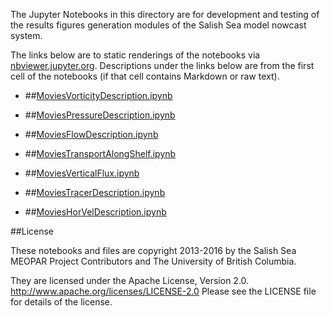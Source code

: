 The Jupyter Notebooks in this directory are for development and testing of
the results figures generation modules of the Salish Sea model nowcast system.

The links below are to static renderings of the notebooks via
[nbviewer.jupyter.org](http://nbviewer.jupyter.org/).
Descriptions under the links below are from the first cell of the notebooks
(if that cell contains Markdown or raw text).

* ##[MoviesVorticityDescription.ipynb](http://nbviewer.jupyter.org/urls/bitbucket.org/canyonsubc/outputanalysisnotebooks/raw/tip/MoviesNotebooks/MoviesVorticityDescription.ipynb)  
    
* ##[MoviesPressureDescription.ipynb](http://nbviewer.jupyter.org/urls/bitbucket.org/canyonsubc/outputanalysisnotebooks/raw/tip/MoviesNotebooks/MoviesPressureDescription.ipynb)  
    
* ##[MoviesFlowDescription.ipynb](http://nbviewer.jupyter.org/urls/bitbucket.org/canyonsubc/outputanalysisnotebooks/raw/tip/MoviesNotebooks/MoviesFlowDescription.ipynb)  
    
* ##[MoviesTransportAlongShelf.ipynb](http://nbviewer.jupyter.org/urls/bitbucket.org/canyonsubc/outputanalysisnotebooks/raw/tip/MoviesNotebooks/MoviesTransportAlongShelf.ipynb)  
    
* ##[MoviesVerticalFlux.ipynb](http://nbviewer.jupyter.org/urls/bitbucket.org/canyonsubc/outputanalysisnotebooks/raw/tip/MoviesNotebooks/MoviesVerticalFlux.ipynb)  
    
* ##[MoviesTracerDescription.ipynb](http://nbviewer.jupyter.org/urls/bitbucket.org/canyonsubc/outputanalysisnotebooks/raw/tip/MoviesNotebooks/MoviesTracerDescription.ipynb)  
    
* ##[MoviesHorVelDescription.ipynb](http://nbviewer.jupyter.org/urls/bitbucket.org/canyonsubc/outputanalysisnotebooks/raw/tip/MoviesNotebooks/MoviesHorVelDescription.ipynb)  
    

##License

These notebooks and files are copyright 2013-2016
by the Salish Sea MEOPAR Project Contributors
and The University of British Columbia.

They are licensed under the Apache License, Version 2.0.
http://www.apache.org/licenses/LICENSE-2.0
Please see the LICENSE file for details of the license.
